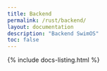 ```yaml
---
title: Backend
permalink: /rust/backend/
layout: documentation
description: "Backend SwimOS"
toc: false
---
```


{% include docs-listing.html %}
